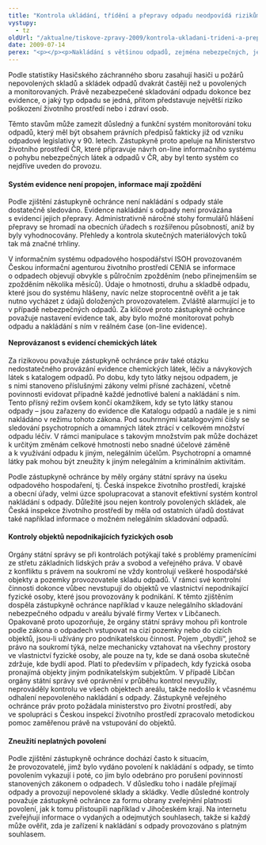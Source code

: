 ```yaml
---
title: "Kontrola ukládání, třídění a přepravy odpadu neodpovídá rizikům"
vystupy:
  - tz
oldUrl: "/aktualne/tiskove-zpravy-2009/kontrola-ukladani-trideni-a-prepravy-odpadu-neodpovida-rizikum"
date: 2009-07-14
perex: "<p></p><p>Nakládání s většinou odpadů, zejména nebezpečných, je podřízeno opačnému principu trhu, než je tomu u oběhu výrobků. Vlastník nebo původce odpadu při jeho prodeji – předání k dalšímu využití či likvidaci – nemá zisk, ale naopak musí zaplatit nemalou finanční částku. Je pak příznačnou snahou některých vlastníků se odpadu zbavit nelegálně. Pokud proto není odpad od svého vzniku po celou dobu evidován a sledován, dochází ke vzniku nelegálních skladů nebo skládek, u nichž se mj. nedbá na bezpečnostní předpisy. Důsledkem takové činnosti pak mohou být mj. i případy zahoření velkokapacitních nelegálních skladů odpadů.</p>"
---
```


<!-- imported from the old website -->

<p class="Normln" style="MARGIN-TOP: 6pt">Podle statistiky Hasičského záchranného sboru zasahují hasiči u požárů nepovolených skladů a skládek odpadů dvakrát častěji než u povolených a monitorovaných. Právě nezabezpečené skladování odpadu dokonce bez evidence, o jaký typ odpadu se jedná, přitom představuje největší riziko poškození životního prostředí nebo i zdraví osob.</p><p class="Normln" style="MARGIN-TOP: 6pt">Těmto stavům může zamezit důsledný a funkční systém monitorování toku odpadů, který měl být obsahem právních předpisů fakticky již od vzniku odpadové legislativy v 90. letech. Zástupkyně proto apeluje na Ministerstvo životního prostředí ČR, které připravuje návrh on-line informačního systému o pohybu nebezpečných látek a odpadů v ČR, aby byl tento systém co nejdříve uveden do provozu.</p><h4 style="FONT-WEIGHT: bold; TEXT-DECORATION: none" class="Nadpis3">Systém evidence není propojen, informace mají zpoždění</h4><p class="Normln" style="MARGIN-TOP: 6pt">Podle zjištění zástupkyně ochránce není nakládání s odpady stále dostatečně sledováno. Evidence nakládání s odpady není provázána s evidencí jejich přepravy. Administrativně náročné stohy formulářů hlášení přepravy se hromadí na obecních úřadech s rozšířenou působností, aniž by byly vyhodnocovány. Přehledy a kontrola skutečných materiálových toků tak má značné trhliny.</p><p class="Normln" style="MARGIN-TOP: 6pt">V informačním systému odpadového hospodářství ISOH provozovaném Českou informační agenturou životního prostředí CENIA se informace o odpadech objevují obvykle s půlročním zpožděním (nebo přinejmenším se zpožděním několika měsíců). Údaje o hmotnosti, druhu a skladbě odpadu, které jsou do systému hlášeny, navíc nelze stoprocentně ověřit a je tak nutno vycházet z údajů doložených provozovatelem. Zvláště alarmující je to v případě nebezpečných odpadů. Za klíčové proto zástupkyně ochránce považuje nastavení evidence tak, aby bylo možné monitorovat pohyb odpadu a nakládání s ním v reálném čase (on-line evidence).</p><h4 style="MARGIN-TOP: 12pt; FONT-WEIGHT: bold; TEXT-DECORATION: none" class="Nadpis3">Neprovázanost s evidencí chemických látek</h4><p class="Normln" style="MARGIN-TOP: 6pt">Za rizikovou považuje zástupkyně ochránce práv také otázku nedostatečného provázání evidence chemických látek, léčiv a návykových látek s katalogem odpadů. Po dobu, kdy tyto látky nejsou odpadem, je s nimi stanoveno příslušnými zákony velmi přísné zacházení, včetně povinnosti evidovat případně každé jednotlivé balení a nakládání s ním. Tento přísný režim ovšem končí okamžikem, kdy se tyto látky stanou odpady – jsou zařazeny do evidence dle Katalogu odpadů a nadále je s nimi nakládáno v režimu tohoto zákona. Pod souhrnnými katalogovými čísly se sledování psychotropních a omamných látek ztrácí v celkovém množství odpadu léčiv. V rámci manipulace s takovým množstvím pak může docházet k určitým změnám celkové hmotnosti nebo snadné účelové záměně a k využívání odpadu k jiným, nelegálním účelům. Psychotropní a omamné látky pak mohou být zneužity k jiným nelegálním a kriminálním aktivitám.</p><p class="Normln" style="MARGIN-TOP: 6pt">Podle zástupkyně ochránce by měly orgány státní správy na úseku odpadového hospodaření, tj. Česká inspekce životního prostředí, krajské a obecní úřady, velmi úzce spolupracovat a stanovit efektivní systém kontrol nakládání s odpady. Důležité jsou nejen kontroly povolených skládek, ale Česká inspekce životního prostředí by měla od ostatních úřadů dostávat také například informace o možném nelegálním skladování odpadů.</p><h4 style="FONT-WEIGHT: bold; TEXT-DECORATION: none" class="Nadpis3">Kontroly objektů nepodnikajících fyzických osob</h4><p class="Normln" style="MARGIN-TOP: 6pt">Orgány státní správy se při kontrolách potýkají také s problémy pramenícími ze střetu základních lidských práv a svobod a veřejného práva. V obavě z konfliktu s právem na soukromí ne vždy kontrolují veškeré hospodářské objekty a pozemky provozovatele skladu odpadů. V rámci své kontrolní činnosti dokonce vůbec nevstupují do objektů ve vlastnictví nepodnikající fyzické osoby, které jsou provozovány k podnikání. K těmto zjištěním dospěla zástupkyně ochránce například v kauze nelegálního skladování nebezpečného odpadu v areálu bývalé firmy Vertex v Libčanech. Opakovaně proto upozorňuje, že orgány státní správy mohou při kontrole podle zákona o odpadech vstupovat na cizí pozemky nebo do cizích objektů, jsou-li užívány pro podnikatelskou činnost. Pojem „obydlí“, jehož se právo na soukromí týká, nelze mechanicky vztahovat na všechny prostory ve vlastnictví fyzické osoby, ale pouze na ty, kde se daná osoba skutečně zdržuje, kde bydlí apod. Platí to především v případech, kdy fyzická osoba pronajímá objekty jiným podnikatelským subjektům. V případě Libčan orgány státní správy své oprávnění v průběhu kontrol nevyužily, neprováděly kontrolu ve všech objektech areálu, takže nedošlo k včasnému odhalení nepovoleného nakládání s odpady. Zástupkyně veřejného ochránce práv proto požádala ministerstvo pro životní prostředí, aby ve spolupráci s Českou inspekcí životního prostředí zpracovalo metodickou pomoc zaměřenou právě na vstupování do objektů.</p><h4 style="FONT-WEIGHT: bold; TEXT-DECORATION: none" class="Nadpis3">Zneužití neplatných povolení</h4><p class="Normln" style="MARGIN-TOP: 6pt">Podle zjištění zástupkyně ochránce dochází často k situacím, že provozovatelé, jimž bylo vydáno povolení k nakládání s odpady, se tímto povolením vykazují i poté, co jim bylo odebráno pro porušení povinností stanovených zákonem o odpadech. V důsledku toho i nadále přejímají odpady a provozují nepovolené sklady a skládky. Vedle důsledné kontroly považuje zástupkyně ochránce za formu obrany zveřejnění platnosti povolení, jak k tomu přistoupili například v Jihočeském kraji. Na internetu zveřejňují informace o vydaných a odejmutých souhlasech, takže si každý může ověřit, zda je zařízení k nakládání s odpady provozováno s platným souhlasem.</p><p class="Normln"> </p>
